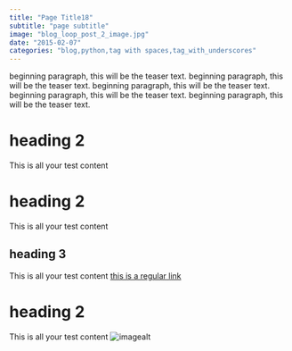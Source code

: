 ```yaml
---
title: "Page Title18"
subtitle: "page subtitle"
image: "blog_loop_post_2_image.jpg"
date: "2015-02-07"
categories: "blog,python,tag with spaces,tag_with_underscores"
---
```

beginning paragraph, this will be the teaser text. beginning paragraph, this will be the teaser text. beginning paragraph, this will be the teaser text. beginning paragraph, this will be the teaser text. beginning paragraph, this will be the teaser text. 
# heading 2
This is all your test content
# heading 2
This is all your test content
## heading 3
This is all your test content [this is a regular link](https://github.com/)
# heading 2
This is all your test content ![imagealt](https://imagelink.com)